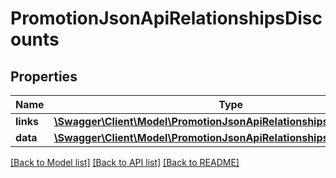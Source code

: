 # PromotionJsonApiRelationshipsDiscounts

## Properties
Name | Type | Description | Notes
------------ | ------------- | ------------- | -------------
**links** | [**\Swagger\Client\Model\PromotionJsonApiRelationshipsDiscountsLinks**](PromotionJsonApiRelationshipsDiscountsLinks.md) |  | [optional] 
**data** | [**\Swagger\Client\Model\PromotionJsonApiRelationshipsDiscountsData[]**](PromotionJsonApiRelationshipsDiscountsData.md) |  | [optional] 

[[Back to Model list]](../../README.md#documentation-for-models) [[Back to API list]](../../README.md#documentation-for-api-endpoints) [[Back to README]](../../README.md)

